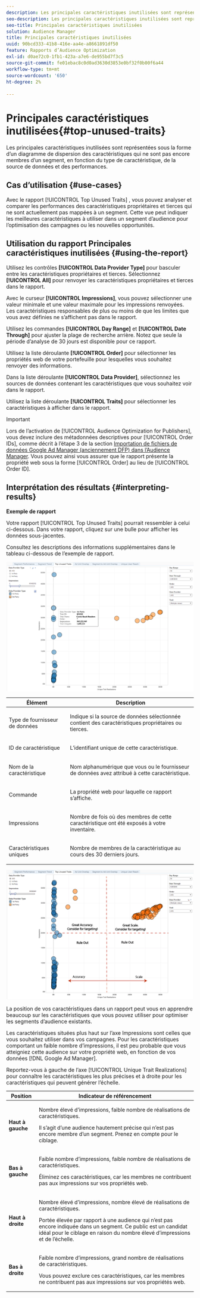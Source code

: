 ```yaml
---
description: Les principales caractéristiques inutilisées sont représentées sous la forme d’un diagramme de dispersion des caractéristiques qui ne sont pas encore membres d’un segment, en fonction du type de caractéristique, de la source de données et des performances.
seo-description: Les principales caractéristiques inutilisées sont représentées sous la forme d’un diagramme de dispersion des caractéristiques qui ne sont pas encore membres d’un segment, en fonction du type de caractéristique, de la source de données et des performances.
seo-title: Principales caractéristiques inutilisées
solution: Audience Manager
title: Principales caractéristiques inutilisées
uuid: 90bcd333-41b8-416e-aa4e-a8661891df50
feature: Rapports d’Audience Optimization
exl-id: d0ae72c0-1fb1-423a-a7e6-de955bd7f3c5
source-git-commit: fe01ebac8c0d0ad3630d3853e0bf32f0b00f6a44
workflow-type: tm+mt
source-wordcount: '650'
ht-degree: 2%

---
```


# Principales caractéristiques inutilisées{#top-unused-traits}

Les principales caractéristiques inutilisées sont représentées sous la forme d’un diagramme de dispersion des caractéristiques qui ne sont pas encore membres d’un segment, en fonction du type de caractéristique, de la source de données et des performances.

## Cas d’utilisation {#use-cases}

Avec le rapport [!UICONTROL Top Unused Traits] , vous pouvez analyser et comparer les performances des caractéristiques propriétaires et tierces qui ne sont actuellement pas mappées à un segment. Cette vue peut indiquer les meilleures caractéristiques à utiliser dans un segment d’audience pour l’optimisation des campagnes ou les nouvelles opportunités.

## Utilisation du rapport Principales caractéristiques inutilisées {#using-the-report}

Utilisez les contrôles **[!UICONTROL Data Provider Type]** pour basculer entre les caractéristiques propriétaires et tierces. Sélectionnez **[!UICONTROL All]** pour renvoyer les caractéristiques propriétaires et tierces dans le rapport.

Avec le curseur **[!UICONTROL Impressions]**, vous pouvez sélectionner une valeur minimale et une valeur maximale pour les impressions renvoyées. Les caractéristiques responsables de plus ou moins de que les limites que vous avez définies ne s’affichent pas dans le rapport.

Utilisez les commandes **[!UICONTROL Day Range]** et **[!UICONTROL Date Through]** pour ajuster la plage de recherche arrière. Notez que seule la période d’analyse de 30 jours est disponible pour ce rapport.

Utilisez la liste déroulante **[!UICONTROL Order]** pour sélectionner les propriétés web de votre portefeuille pour lesquelles vous souhaitez renvoyer des informations.

Dans la liste déroulante **[!UICONTROL Data Provider]**, sélectionnez les sources de données contenant les caractéristiques que vous souhaitez voir dans le rapport.

Utilisez la liste déroulante **[!UICONTROL Traits]** pour sélectionner les caractéristiques à afficher dans le rapport.

>[!IMPORTANT]
>
>Lors de l’activation de [!UICONTROL Audience Optimization for Publishers], vous devez inclure des métadonnées descriptives pour [!UICONTROL Order IDs], comme décrit à l’étape 3 de la section [Importation de fichiers de données Google Ad Manager (anciennement DFP) dans l’Audience Manager](../../../reporting/audience-optimization-reports/aor-publishers/import-dfp.md). Vous pouvez ainsi vous assurer que le rapport présente la propriété web sous la forme [!UICONTROL Order] au lieu de [!UICONTROL Order ID].

## Interprétation des résultats {#interpreting-results}

**Exemple de rapport**

Votre rapport [!UICONTROL Top Unused Traits] pourrait ressembler à celui ci-dessous. Dans votre rapport, cliquez sur une bulle pour afficher les données sous-jacentes.

Consultez les descriptions des informations supplémentaires dans le tableau ci-dessous de l’exemple de rapport.

![](assets/publisher_unused_traits.png)

<table id="table_AFE2540583C34835B04584693ADFD26A"> 
 <thead> 
  <tr> 
   <th colname="col1" class="entry"> Élément </th> 
   <th colname="col2" class="entry"> Description </th> 
  </tr>
 </thead>
 <tbody> 
  <tr> 
   <td colname="col1"> <p><span class="wintitle"> Type de fournisseur de données</span> </p> </td> 
   <td colname="col2"> <p>Indique si la source de données sélectionnée contient des caractéristiques propriétaires ou tierces. </p> </td> 
  </tr> 
  <tr> 
   <td colname="col1"> <p><span class="wintitle"> ID de caractéristique</span> </p> </td> 
   <td colname="col2"> <p>L’identifiant unique de cette caractéristique. </p> </td> 
  </tr> 
  <tr> 
   <td colname="col1"> <p><span class="wintitle"> Nom de la caractéristique</span> </p> </td> 
   <td colname="col2"> <p>Nom alphanumérique que vous ou le fournisseur de données avez attribué à cette caractéristique. </p> </td> 
  </tr> 
  <tr> 
   <td colname="col1"> <p><span class="wintitle"> Commande</span> </p> </td> 
   <td colname="col2"> <p>La propriété web pour laquelle ce rapport s’affiche. </p> </td> 
  </tr> 
  <tr> 
   <td colname="col1"> <p><span class="wintitle"> Impressions</span> </p> </td> 
   <td colname="col2"> <p>Nombre de fois où des membres de cette caractéristique ont été exposés à votre inventaire. </p> </td> 
  </tr> 
  <tr> 
   <td colname="col1"> <p><span class="wintitle"> Caractéristiques uniques</span> </p> </td> 
   <td colname="col2"> <p>Nombre de membres de la caractéristique au cours des 30 derniers jours. </p> </td> 
  </tr> 
 </tbody> 
</table>

![](assets/publisher_unused_traits_final.png)

La position de vos caractéristiques dans un rapport peut vous en apprendre beaucoup sur les caractéristiques que vous pouvez utiliser pour optimiser les segments d’audience existants.

Les caractéristiques situées plus haut sur l’axe Impressions sont celles que vous souhaitez utiliser dans vos campagnes. Pour les caractéristiques comportant un faible nombre d’impressions, il est peu probable que vous atteigniez cette audience sur votre propriété web, en fonction de vos données [!DNL Google Ad Manager].

Reportez-vous à gauche de l’axe [!UICONTROL Unique Trait Realizations] pour connaître les caractéristiques les plus précises et à droite pour les caractéristiques qui peuvent générer l’échelle.

<table id="table_A29253B30DFA4CD7B3B7C320DE0BDEA4"> 
 <thead> 
  <tr> 
   <th colname="col1" class="entry"> Position </th> 
   <th colname="col2" class="entry"> Indicateur de référencement </th> 
  </tr> 
 </thead>
 <tbody> 
  <tr> 
   <td colname="col1"> <p> <b>Haut à gauche</b> </p> </td> 
   <td colname="col2"> <p>Nombre élevé d’impressions, faible nombre de réalisations de caractéristiques. </p> <p>Il s’agit d’une audience hautement précise qui n’est pas encore membre d’un segment. Prenez en compte pour le ciblage. </p> </td> 
  </tr> 
  <tr> 
   <td colname="col1"> <p> <b>Bas à gauche</b> </p> </td> 
   <td colname="col2"> <p>Faible nombre d’impressions, faible nombre de réalisations de caractéristiques. </p> <p> Éliminez ces caractéristiques, car les membres ne contribuent pas aux impressions sur vos propriétés web. </p> </td> 
  </tr> 
  <tr> 
   <td colname="col1"> <p> <b>Haut à droite</b> </p> </td> 
   <td colname="col2"> <p>Nombre élevé d’impressions, nombre élevé de réalisations de caractéristiques. </p> <p>Portée élevée par rapport à une audience qui n’est pas encore indiquée dans un segment. Ce public est un candidat idéal pour le ciblage en raison du nombre élevé d’impressions et de l’échelle. </p> </td> 
  </tr> 
  <tr> 
   <td colname="col1"> <p> <b>Bas à droite</b> </p> </td> 
   <td colname="col2"> <p>Faible nombre d’impressions, grand nombre de réalisations de caractéristiques. </p> <p> Vous pouvez exclure ces caractéristiques, car les membres ne contribuent pas aux impressions sur vos propriétés web. </p> </td> 
  </tr> 
 </tbody> 
</table>
